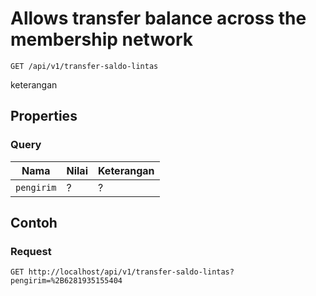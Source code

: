 # Allows transfer balance across the membership network
```http
GET /api/v1/transfer-saldo-lintas
```
keterangan
## Properties
### Query
Nama  | Nilai | Keterangan
--- | --- | ---
<code>pengirim</code> | ? | ?

## Contoh

### Request
```http
GET http://localhost/api/v1/transfer-saldo-lintas?pengirim=%2B6281935155404
```
